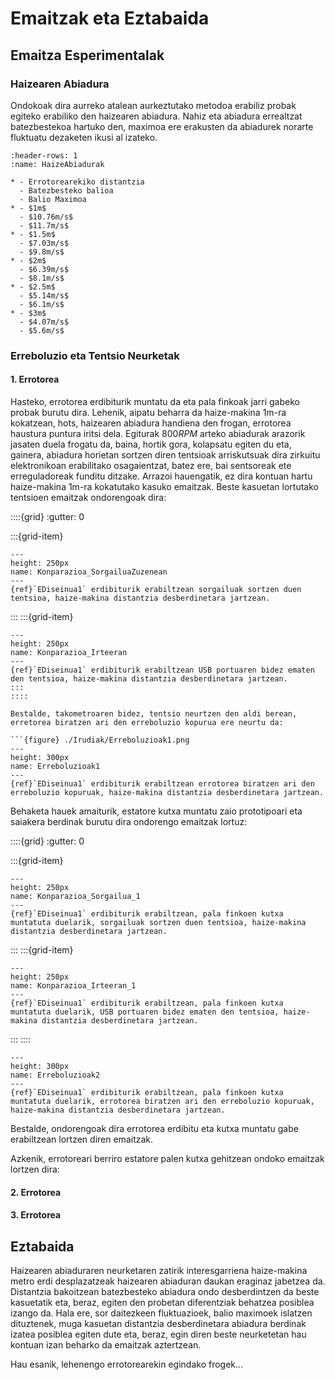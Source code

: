# Emaitzak eta Eztabaida

## Emaitza Esperimentalak

### Haizearen Abiadura

Ondokoak dira aurreko atalean aurkeztutako metodoa erabiliz probak egiteko erabiliko den haizearen abiadura. Nahiz eta abiadura errealtzat batezbestekoa hartuko den, maximoa ere erakusten da abiadurek norarte fluktuatu dezaketen ikusi al izateko.

```{list-table} : Haize-makina distantzia desberdinetara jartzean errotorearen kokalekuan neurtutako batezbesteko haizearen abiadura eta balio maximoa.
:header-rows: 1
:name: HaizeAbiadurak

* - Errotorearekiko distantzia
  - Batezbesteko balioa
  - Balio Maximoa
* - $1m$
  - $10.76m/s$
  - $11.7m/s$
* - $1.5m$
  - $7.03m/s$
  - $9.8m/s$
* - $2m$
  - $6.39m/s$
  - $8.1m/s$
* - $2.5m$
  - $5.14m/s$
  - $6.1m/s$
* - $3m$
  - $4.07m/s$
  - $5.6m/s$
```

### Erreboluzio eta Tentsio Neurketak

#### 1. Errotorea

Hasteko, errotorea erdibiturik muntatu da eta pala finkoak jarri gabeko probak burutu dira. Lehenik, aipatu beharra da haize-makina 1m-ra kokatzean, hots, haizearen abiadura handiena den frogan, errotorea haustura puntura iritsi dela. Egiturak $800RPM$ arteko abiadurak arazorik jasaten duela frogatu da, baina, hortik gora, kolapsatu egiten du eta, gainera, abiadura horietan sortzen diren tentsioak arriskutsuak dira zirkuitu elektronikoan erabilitako osagaientzat, batez ere, bai sentsoreak ete erreguladoreak funditu ditzake. Arrazoi hauengatik, ez dira kontuan hartu haize-makina 1m-ra kokatutako kasuko emaitzak. Beste kasuetan lortutako tentsioen emaitzak ondorengoak dira:

::::{grid}
:gutter: 0

:::{grid-item}
```{figure} ./Irudiak/Konparazioa_SorgailuaZuzenean.png
---
height: 250px
name: Konparazioa_SorgailuaZuzenean
---
{ref}`EDiseinua1` erdibiturik erabiltzean sorgailuak sortzen duen tentsioa, haize-makina distantzia desberdinetara jartzean.
```
:::
:::{grid-item}
```{figure} ./Irudiak/Konparazioa_Irteeran.png
---
height: 250px
name: Konparazioa_Irteeran
---
{ref}`EDiseinua1` erdibiturik erabiltzean USB portuaren bidez ematen den tentsioa, haize-makina distantzia desberdinetara jartzean.
:::
::::

Bestalde, takometroaren bidez, tentsio neurtzen den aldi berean, erretorea biratzen ari den erreboluzio kopurua ere neurtu da:

```{figure} ./Irudiak/Erreboluzioak1.png
---
height: 300px
name: Erreboluzioak1
---
{ref}`EDiseinua1` erdibiturik erabiltzean errotorea biratzen ari den erreboluzio kopuruak, haize-makina distantzia desberdinetara jartzean.
```

Behaketa hauek amaiturik, estatore kutxa muntatu zaio prototipoari eta saiakera berdinak burutu dira ondorengo emaitzak lortuz:

::::{grid}
:gutter: 0

:::{grid-item}
```{figure} ./Irudiak/Konparazioa_Sorgailua_1.png
---
height: 250px
name: Konparazioa_Sorgailua_1
---
{ref}`EDiseinua1` erdibiturik erabiltzean, pala finkoen kutxa muntatuta duelarik, sorgailuak sortzen duen tentsioa, haize-makina distantzia desberdinetara jartzean.
```
:::
:::{grid-item}
```{figure} ./Irudiak/Konparazioa_Irteeran_1.png
---
height: 250px
name: Konparazioa_Irteeran_1
---
{ref}`EDiseinua1` erdibiturik erabiltzean, pala finkoen kutxa muntatuta duelarik, USB portuaren bidez ematen den tentsioa, haize-makina distantzia desberdinetara jartzean.

```
:::
::::

```{figure} ./Irudiak/Erreboluzioak2.png
---
height: 300px
name: Erreboluzioak2
---
{ref}`EDiseinua1` erdibiturik erabiltzean, pala finkoen kutxa muntatuta duelarik, errotorea biratzen ari den erreboluzio kopuruak, haize-makina distantzia desberdinetara jartzean.
```

Bestalde, ondorengoak dira errotorea erdibitu eta kutxa muntatu gabe erabiltzean lortzen diren emaitzak.

Azkenik, errotoreari berriro estatore palen kutxa gehitzean ondoko emaitzak lortzen dira:

#### 2. Errotorea

#### 3. Errotorea


## Eztabaida

Haizearen abiaduraren neurketaren zatirik interesgarriena haize-makina metro erdi desplazatzeak haizearen abiaduran daukan eraginaz jabetzea da. Distantzia bakoitzean batezbesteko abiadura ondo desberdintzen da beste kasuetatik eta, beraz, egiten den probetan diferentziak behatzea posiblea izango da. Hala ere, sor daitezkeen fluktuazioek, balio maximoek islatzen dituztenek, muga kasuetan distantzia desberdinetara abiadura berdinak izatea posiblea egiten dute eta, beraz, egin diren beste neurketetan hau kontuan izan beharko da emaitzak aztertzean.

Hau esanik, lehenengo errotorearekin egindako frogek...